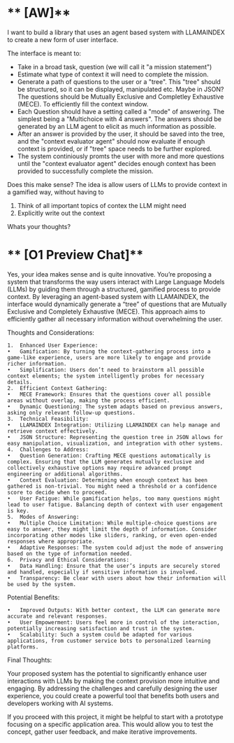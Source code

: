 
# ** [AW]**
I want to build a library that uses an agent based system with LLAMAINDEX to create a new form of user interface. 

The interface is meant to: 
- Take in a broad task, question (we will call it "a mission statement")
- Estimate what type of context it will need to complete the mission.
- Generate a path of questions to the user or a "tree". This "tree" should be structured, so it can be displayed, manipulated etc. Maybe in JSON? The questions should be Mutually Exclusive and Completley Exhaustive (MECE). To efficiently fill the context window.  
- Each Question should have a setting called a "mode" of answering. The simplest being a "Multichoice with 4 answers". The answers should be generated by an LLM agent to elicit as much information as possible. 
- After an answer is provided by the user, it should be saved into the tree, and the "context evaluator agent" should now evaluate if enough context is provided, or if "tree" space needs to be further explored. 
- The system continiously promts the user with more and more questions until the "context evaluator agent" decides enough context has been provided to successfully complete the mission. 

Does this make sense? The idea is allow users of LLMs to provide context in a gamified way, without having to 
1. Think of all important topics of contex the LLM might need
2. Explicitly write out the context

Whats your thoughts?


# ** [O1 Preview Chat]**
Yes, your idea makes sense and is quite innovative. You’re proposing a system that transforms the way users interact with Large Language Models (LLMs) by guiding them through a structured, gamified process to provide context. By leveraging an agent-based system with LLAMAINDEX, the interface would dynamically generate a “tree” of questions that are Mutually Exclusive and Completely Exhaustive (MECE). This approach aims to efficiently gather all necessary information without overwhelming the user.

Thoughts and Considerations:

	1.	Enhanced User Experience:
	•	Gamification: By turning the context-gathering process into a game-like experience, users are more likely to engage and provide richer information.
	•	Simplification: Users don’t need to brainstorm all possible context elements; the system intelligently probes for necessary details.
	2.	Efficient Context Gathering:
	•	MECE Framework: Ensures that the questions cover all possible areas without overlap, making the process efficient.
	•	Dynamic Questioning: The system adapts based on previous answers, asking only relevant follow-up questions.
	3.	Technical Feasibility:
	•	LLAMAINDEX Integration: Utilizing LLAMAINDEX can help manage and retrieve context effectively.
	•	JSON Structure: Representing the question tree in JSON allows for easy manipulation, visualization, and integration with other systems.
	4.	Challenges to Address:
	•	Question Generation: Crafting MECE questions automatically is complex. Ensuring that the LLM generates mutually exclusive and collectively exhaustive options may require advanced prompt engineering or additional algorithms.
	•	Context Evaluation: Determining when enough context has been gathered is non-trivial. You might need a threshold or a confidence score to decide when to proceed.
	•	User Fatigue: While gamification helps, too many questions might lead to user fatigue. Balancing depth of context with user engagement is key.
	5.	Modes of Answering:
	•	Multiple Choice Limitation: While multiple-choice questions are easy to answer, they might limit the depth of information. Consider incorporating other modes like sliders, ranking, or even open-ended responses where appropriate.
	•	Adaptive Responses: The system could adjust the mode of answering based on the type of information needed.
	6.	Privacy and Ethical Considerations:
	•	Data Handling: Ensure that the user’s inputs are securely stored and handled, especially if sensitive information is involved.
	•	Transparency: Be clear with users about how their information will be used by the system.

Potential Benefits:

	•	Improved Outputs: With better context, the LLM can generate more accurate and relevant responses.
	•	User Empowerment: Users feel more in control of the interaction, potentially increasing satisfaction and trust in the system.
	•	Scalability: Such a system could be adapted for various applications, from customer service bots to personalized learning platforms.

Final Thoughts:

Your proposed system has the potential to significantly enhance user interactions with LLMs by making the context provision more intuitive and engaging. By addressing the challenges and carefully designing the user experience, you could create a powerful tool that benefits both users and developers working with AI systems.

If you proceed with this project, it might be helpful to start with a prototype focusing on a specific application area. This would allow you to test the concept, gather user feedback, and make iterative improvements.